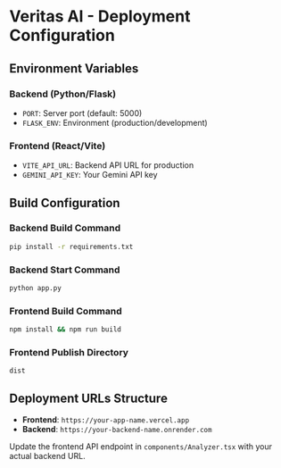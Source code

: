 # Veritas AI - Deployment Configuration

## Environment Variables

### Backend (Python/Flask)
- `PORT`: Server port (default: 5000)
- `FLASK_ENV`: Environment (production/development)

### Frontend (React/Vite)
- `VITE_API_URL`: Backend API URL for production
- `GEMINI_API_KEY`: Your Gemini API key

## Build Configuration

### Backend Build Command
```bash
pip install -r requirements.txt
```

### Backend Start Command
```bash
python app.py
```

### Frontend Build Command
```bash
npm install && npm run build
```

### Frontend Publish Directory
```
dist
```

## Deployment URLs Structure

- **Frontend**: `https://your-app-name.vercel.app`
- **Backend**: `https://your-backend-name.onrender.com`

Update the frontend API endpoint in `components/Analyzer.tsx` with your actual backend URL.